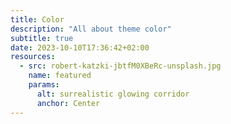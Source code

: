 ```yaml
---
title: Color
description: "All about theme color"
subtitle: true
date: 2023-10-10T17:36:42+02:00
resources:
  - src: robert-katzki-jbtfM0XBeRc-unsplash.jpg
    name: featured
    params:
      alt: surrealistic glowing corridor
      anchor: Center
---
```

